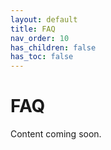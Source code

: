 ```yaml
---
layout: default
title: FAQ
nav_order: 10
has_children: false
has_toc: false
---
```


# FAQ

Content coming soon.
